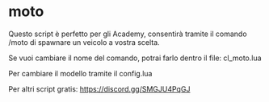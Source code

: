 # moto
Questo script è perfetto per gli Academy, consentirà tramite il comando /moto di spawnare un veicolo a vostra scelta.

Se vuoi cambiare il nome del comando, potrai farlo dentro il file: cl_moto.lua

Per cambiare il modello tramite il config.lua

Per altri script gratis: https://discord.gg/SMGJU4PqGJ
